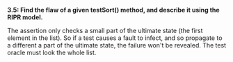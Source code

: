 **3.5: Find the flaw of a given testSort() method, and describe it using the RIPR model.**

The assertion only checks a small part of the ultimate state (the first element in the list). So if a test causes a fault to infect, and so propagate to a different a part of the ultimate state, the failure won't be revealed. The test oracle must look the whole list.



